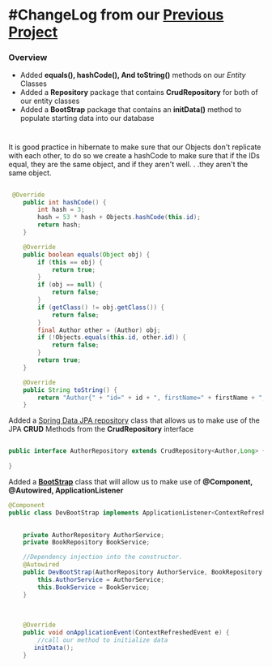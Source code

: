 # #ChangeLog from our [Previous Project](https://github.com/Ivanhola/Spring-Framework-Course-Learning/tree/master/Spring%20Udemy%20Course%20-%20Advanced/Spring%20Boot%20Overview%20Project/SpringBootOverview)

### Overview
- Added __equals(), hashCode(), And toString()__ methods on our _Entity_ Classes
- Added a __Repository__ package that contains __CrudRepository__ for both of our entity classes
- Added a __BootStrap__ package that contains an __initData()__ method to populate starting data into our database

# 

It is good practice in hibernate to make sure that our Objects don't replicate with each other, to do so we create a hashCode to make sure that
if the IDs equal, they are the same object, and if they aren't well. . .they aren't the same object.
```Java

 @Override
    public int hashCode() {
        int hash = 3;
        hash = 53 * hash + Objects.hashCode(this.id);
        return hash;
    }

    @Override
    public boolean equals(Object obj) {
        if (this == obj) {
            return true;
        }
        if (obj == null) {
            return false;
        }
        if (getClass() != obj.getClass()) {
            return false;
        }
        final Author other = (Author) obj;
        if (!Objects.equals(this.id, other.id)) {
            return false;
        }
        return true;
    }

    @Override
    public String toString() {
        return "Author{" + "id=" + id + ", firstName=" + firstName + ", lastName=" + lastName + ", books=" + books + '}';
    }

```

Added a [Spring Data JPA repository](https://github.com/Ivanhola/Spring-Framework-Course-Learning/tree/master/Spring%20Udemy%20Course%20-%20Advanced/Spring%20Boot%20Overview%20Project/SpringBootOverview02/src/main/java/com/ivanllamas/SpringBootOverview/repository) class that allows us to make use of the JPA __CRUD__ Methods from the __CrudRepository__ interface

```Java

public interface AuthorRepository extends CrudRepository<Author,Long> {
    
}

```


Added a __[BootStrap](https://github.com/Ivanhola/Spring-Framework-Course-Learning/blob/master/Spring%20Udemy%20Course%20-%20Advanced/Spring%20Boot%20Overview%20Project/SpringBootOverview02/src/main/java/com/ivanllamas/SpringBootOverview/bootstrap/DevBootStrap.java)__ class that will allow us to make use of __@Component, @Autowired, ApplicationListener__

```Java
@Component
public class DevBootStrap implements ApplicationListener<ContextRefreshedEvent>{

    
    private AuthorRepository AuthorService;
    private BookRepository BookService;

    //Dependency injection into the constructor.
    @Autowired
    public DevBootStrap(AuthorRepository AuthorService, BookRepository BookService) {
        this.AuthorService = AuthorService;
        this.BookService = BookService;
    }
    
    
    
    @Override
    public void onApplicationEvent(ContextRefreshedEvent e) {
        //call our method to initialize data
       initData();
    }
```
